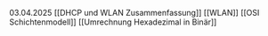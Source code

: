 03.04.2025
[[DHCP und WLAN Zusammenfassung]]
[[WLAN]]
[[OSI Schichtenmodell]]
[[Umrechnung Hexadezimal in Binär]]
